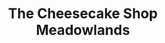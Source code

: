 ---
title: "The Cheesecake Shop Meadowlands"
url: /auckland/the-cheesecake-shop-meadowlands/
shop: Bäckerei
---